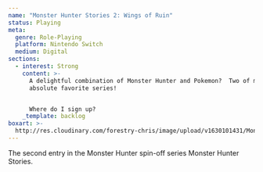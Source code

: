 ```yaml
---
name: "Monster Hunter Stories 2: Wings of Ruin"
status: Playing
meta:
  genre: Role-Playing
  platform: Nintendo Switch
  medium: Digital
sections:
  - interest: Strong
    content: >-
      A delightful combination of Monster Hunter and Pokemon?  Two of my
      absolute favorite series!


      Where do I sign up?
    _template: backlog
boxart: >-
  http://res.cloudinary.com/forestry-chris/image/upload/v1630101431/Monster_Hunter_Stories_2_Wings_of_Ruin_jtpoqq.jpg
---
```


The second entry in the Monster Hunter spin-off series Monster Hunter Stories.
